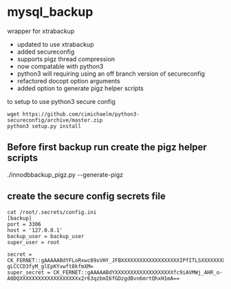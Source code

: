 # mysql_backup
wrapper for xtrabackup

* updated to use xtrabackup
* added secureconfig
* supports pigz thread compression
* now compatable with python3
* python3 will requiring using an off branch version of secureconfig
* refactored docopt option arguments
* added option to generate pigz helper scripts

to setup to use python3 secure config

```
wget https://github.com/cimichaelm/python3-secureconfig/archive/master.zip
python3 setup.py install 
```

## Before first backup run create the pigz helper scripts 

  ./innodbbackup_pigz.py --generate-pigz

## create the secure config secrets file

```
cat /root/.secrets/config.ini
[backup]
port = 3306
host = '127.0.0.1'
backup_user = backup_user
super_user = root

secret = CK_FERNET::gAAAAABdYFLoRxwc89xVHY_JFBXXXXXXXXXXXXXXXXXXXIPfITLSXXXXXXXXXXXXXXXXXXXGfcY95vocwNujhe_kNX2-gLCCCD3fyM_glEpKYvwft8kfmXM=
super_secret = CK_FERNET::gAAAAABdYXXXXXXXXXXXXXXXXXXXfc9iAVMWj_AHR_o-A0DQXXXXXXXXXXXXXXXXXXXx2r63qzbmI6fGDzgdBvn6mrtQhxH1mA==
```
